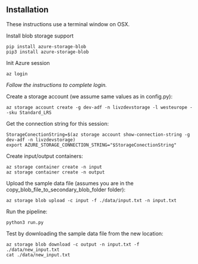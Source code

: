 ## Installation
These instructions use a terminal window on OSX.

Install blob storage support

```
pip install azure-storage-blob  
pip3 install azure-storage-blob
```

Init Azure session

```
az login
```

*Follow the instructions to complete login.*

Create a storage account (we assume same values as in config.py):
```
az storage account create -g dev-adf -n livzdevstorage -l westeurope --sku Standard_LRS
```

Get the connection string for this session:

```
StorageConectionString=$(az storage account show-connection-string -g dev-adf -n livzdevstorage)
export AZURE_STORAGE_CONNECTION_STRING="$StorageConectionString"
```

Create input/output containers:

```
az storage container create -n input
az storage container create -n output
```

Upload the sample data file (assumes you are in the copy_blob_file_to_secondary_blob_folder folder):

```
az storage blob upload -c input -f ./data/input.txt -n input.txt
```

Run the pipeline:

```
python3 run.py
```

Test by downloading the sample data file from the new location:

```
az storage blob download -c output -n input.txt -f ./data/new_input.txt
cat ./data/new_input.txt
```